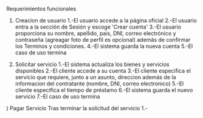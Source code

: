 Requerimientos funcionales

1) Creacion de usuario
   1.-El usuario accede a la página oficial 
   2.-El usuario entra a la sección de Sesión y escoge 'Crear cuenta'
   3.-El usuario proporciona su nombre, apellido, pais, DNI, correo electrónico y contraseña (agreagar foto de perfil es opcional) además de confirmar los Terminos y condiciones.
   4.-El sistema guarda la nueva cuenta
   5.-El caso de uso termina

2) Solicitar servicio 
   1.-El sistema actualiza los bienes y servicios disponibles
   2.-El cliente accede a su cuenta
   3.-El cliente especifica el servicio que requiere, junto a un asunto, direccion además de la informacion del contratante (nombre, DNI, correo electronico)
   5.-El cliente especifica el tiempo de préstamo
   6.-El sistema guarda el nuevo servicio
   7.-El caso de uso termina



) Pagar Servicio
   Tras terminar la solicitud del servicio
   1.-
